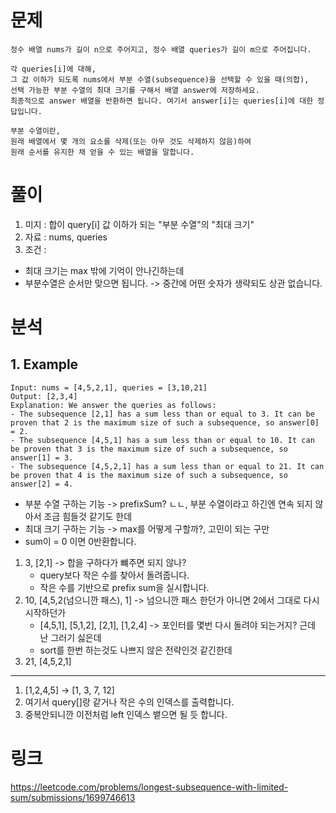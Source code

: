 # 문제 
~~~text
정수 배열 nums가 길이 n으로 주어지고, 정수 배열 queries가 길이 m으로 주어집니다.

각 queries[i]에 대해, 
그 값 이하가 되도록 nums에서 부분 수열(subsequence)을 선택할 수 있을 때(의합), 
선택 가능한 부분 수열의 최대 크기를 구해서 배열 answer에 저장하세요. 
최종적으로 answer 배열을 반환하면 됩니다. 여기서 answer[i]는 queries[i]에 대한 정답입니다.

부분 수열이란, 
원래 배열에서 몇 개의 요소를 삭제(또는 아무 것도 삭제하지 않음)하여 
원래 순서를 유지한 채 얻을 수 있는 배열을 말합니다.
~~~

# 풀이
1. 미지 : 합이 query[i] 값 이하가 되는 "부분 수열"의 "최대 크기"
2. 자료 : nums, queries
3. 조건 : 
- 최대 크기는 max 밖에 기억이 안나긴하는데
- 부분수열은 순서만 맞으면 됩니다. -> 중간에 어떤 숫자가 생략되도 상관 없습니다.

# 분석 
## 1. Example
~~~text
Input: nums = [4,5,2,1], queries = [3,10,21]
Output: [2,3,4]
Explanation: We answer the queries as follows:
- The subsequence [2,1] has a sum less than or equal to 3. It can be proven that 2 is the maximum size of such a subsequence, so answer[0] = 2.
- The subsequence [4,5,1] has a sum less than or equal to 10. It can be proven that 3 is the maximum size of such a subsequence, so answer[1] = 3.
- The subsequence [4,5,2,1] has a sum less than or equal to 21. It can be proven that 4 is the maximum size of such a subsequence, so answer[2] = 4.
~~~

- 부분 수열 구하는 기능 -> prefixSum? ㄴㄴ, 부분 수열이라고 하긴엔 연속 되지 않아서 조금 힘들것 같기도 한데
- 최대 크기 구하는 기능 -> max를 어떻게 구할까?, 고민이 되는 구만
- sum이 = 0 이면 0반환합니다.

1. 3, [2,1] -> 합을 구하다가 뺴주면 되지 않나? 
   - query보다 작은 수를 찾아서 돌려줍니다. 
   - 작은 수를 기반으로 prefix sum을 실시합니다. 
2. 10, [4,5,2(넘으니깐 패스), 1] -> 넘으니깐 패스 한던가 아니면 2에서 그대로 다시 시작하던가
   - [4,5,1], [5,1,2], [2,1], [1,2,4] -> 포인터를 몇번 다시 돌려야 되는거지? 근데 난 그러기 싫은데
   - sort를 한번 하는것도 나쁘지 않은 전략인것 같긴한데 
3. 21, [4,5,2,1]

--------
1. [1,2,4,5] -> [1, 3, 7, 12] 
2. 여기서 query[]랑 같거나 작은 수의 인덱스를 출력합니다. 
3. 중복안되니깐 이전처럼 left 인덱스 뱉으면 될 듯 합니다.



# 링크 
https://leetcode.com/problems/longest-subsequence-with-limited-sum/submissions/1699746613
